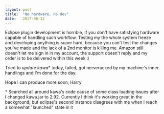 ```yaml
---
layout: post
title:  "No hardware, no dev"
date:   2017-06-12
---
```


Eclipse plugin development is horrible, if you don't have satisfying hardware
capable of handling such workflow. Testing my the whole system freeze and
developing anything is super hard, because you can't test the changes you've made
and the lack of a 2nd monitor is killing me. Amazon still doesn't let me sign
in in my account, the support doesn't reply and my order is to be delivered
within this week :(

Tried to *update kawa*\* today, failed, got nerveracked by my machine's inner
handlings and I'm done for the day. 

Hope I can produce more soon,
Harry

\* Searched all around kawa's code cause of some class loading issues after I
changed kawa.jar to 2.92. Currently I think it's working great in the
background, but eclipse's second instance disagrees with me when I reach a
somewhat "launched" state in it

